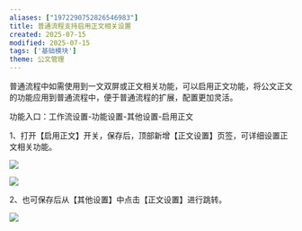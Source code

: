 ```yaml
---
aliases: ["1972290752826546983"]
title: 普通流程支持启用正文相关设置
created: 2025-07-15
modified: 2025-07-15
tags: ['基础模块']
theme: 公文管理
---
```


普通流程中如需使用到一文双屏或正文相关功能，可以启用正文功能，将公文正文的功能应用到普通流程中，便于普通流程的扩展，配置更加灵活。

功能入口：工作流设置-功能设置-其他设置-启用正文

1、打开【启用正文】开关，保存后，顶部新增【正文设置】页签，可详细设置正文相关功能。

![](https://myhelpdoc.oss-cn-heyuan.aliyuncs.com/mdimages/8e877449a1836d2a17ae10d671766eb9.jpg)

![](https://myhelpdoc.oss-cn-heyuan.aliyuncs.com/mdimages/fda398e4965b7b15900549dcbf08b5fb.jpg)

2、也可保存后从【其他设置】中点击【正文设置】进行跳转。

![](https://myhelpdoc.oss-cn-heyuan.aliyuncs.com/mdimages/6888d0ea4d250adbc63038be57e843d3.jpg)

